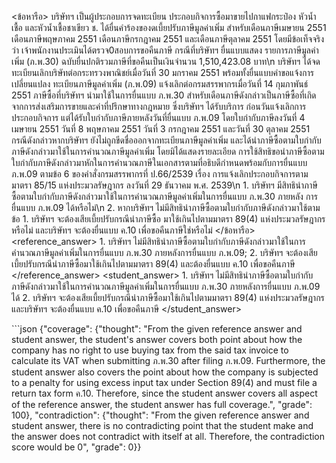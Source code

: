 <user> <ข้อหารือ> บริษัทฯ เป็นผู้ประกอบการจดทะเบียน ประกอบกิจการซื้อมาขายไปกาแฟกระป๋อง หัวน้ำเชื้อ และหัวน้ำเชื้อชาเขียว ช. ได้ยื่นคำร้องของดเบี้ยปรับภาษีมูลค่าเพิ่ม สำหรับเดือนภาษีเมษายน 2551 เดือนภาษีพฤษภาคม 2551 เดือนภาษีกรกฎาคม 2551 และเดือนภาษีตุลาคม 2551 โดยมีข้อเท็จจริงว่า เจ้าพนักงานประเมินได้ตรวจ0สอบการขอคืนภาษี กรณีที่บริษัทฯ ยื่นแบบแสดง รายการภาษีมูลค่าเพิ่ม (ภ.พ.30) ฉบับยื่นปกติรวมภาษีที่ขอคืนเป็นเงินจำนวน 1,510,423.08 บาท\n บริษัทฯ ได้จดทะเบียนเลิกบริษัทต่อกระทรวงพาณิชย์เมื่อวันที่ 30 มกราคม 2551 พร้อมทั้งยื่นแบบคำขอแจ้งการเปลี่ยนแปลง ทะเบียนภาษีมูลค่าเพิ่ม (ภ.พ.09) แจ้งเลิกต่อกรมสรรพากรเมื่อวันที่ 14 กุมภาพันธ์ 2551 ภาษีซื้อที่บริษัทฯ นำมาใช้ในการยื่นแบบ ภ.พ.30 สำหรับเดือนภาษีดังกล่าวเป็นภาษีซื้อที่เกิดจากการส่งเสริมการขายและค่าที่ปรึกษาทางกฎหมาย ซึ่งบริษัทฯ ได้รับบริการ ก่อนวันแจ้งเลิกการประกอบกิจการ แต่ได้รับใบกำกับภาษีภายหลังวันที่ยื่นแบบ ภ.พ.09 โดยใบกำกับภาษีลงวันที่ 4 เมษายน 2551 วันที่ 8 พฤษภาคม 2551 วันที่ 3 กรกฎาคม 2551 และวันที่ 30 ตุลาคม 2551 กรณีดังกล่าวหากบริษัทฯ ยังไม่ถูกขีดชื่อออกจากทะเบียนภาษีมูลค่าเพิ่ม และได้นำภาษีซื้อตามใบกำกับภาษีดังกล่าวมาใช้ในการคำนวณภาษีมูลค่าเพิ่ม โดยมิได้แสดงรายละเอียด การใช้สิทธิขอนำภาษีซื้อตามใบกำกับภาษีดังกล่าวมาหักในการคำนวณภาษีในเอกสารตามที่อธิบดีกำหนดพร้อมกับการยื่นแบบ ภ.พ.09 ตามข้อ 6 ของคำสั่งกรมสรรพากรที่ ป.66/2539 เรื่อง การแจ้งเลิกประกอบกิจการตามมาตรา 85/15 แห่งประมวลรัษฎากร ลงวันที่ 29 ธันวาคม พ.ศ. 2539\n 1. บริษัทฯ มีสิทธินำภาษีซื้อตามใบกำกับภาษีดังกล่าวมาใช้ในการคำนวณภาษีมูลค่าเพิ่มในการยื่นแบบ ภ.พ.30 ภายหลัง การยื่นแบบ ภ.พ.09 ได้หรือไม่\n 2. หากบริษัทฯ ไม่มีสิทธินำภาษีซื้อตามใบกำกับภาษีดังกล่าวมาใช้ตามข้อ 1. บริษัทฯ จะต้องเสียเบี้ยปรับกรณีนำภาษีซื้อ มาใช้เกินไปตามมาตรา 89(4) แห่งประมวลรัษฎากรหรือไม่ และบริษัทฯ จะต้องยื่นแบบ ค.10 เพื่อขอคืนภาษีใช่หรือไม่ </ข้อหารือ>
<reference_answer> 1. บริษัทฯ ไม่มีสิทธินำภาษีซื้อตามใบกำกับภาษีดังกล่าวมาใช้ในการคำนวณภาษีมูลค่าเพิ่มในการยื่นแบบ ภ.พ.30 ภายหลังการยื่นแบบ ภ.พ.09; 2. บริษัทฯ จะต้องเสียเบี้ยปรับกรณีนำภาษีซื้อมาใช้เกินไปตามมาตรา 89(4) และต้องยื่นแบบ ค.10 เพื่อขอคืนภาษี </reference_answer>
<student_answer> 1. บริษัทฯ ไม่มีสิทธินำภาษีซื้อตามใบกำกับภาษีดังกล่าวมาใช้ในการคำนวณภาษีมูลค่าเพิ่มในการยื่นแบบ ภ.พ.30 ภายหลังการยื่นแบบ ภ.พ.09 ได้ 2. บริษัทฯ จะต้องเสียเบี้ยปรับกรณีนำภาษีซื้อมาใช้เกินไปตามมาตรา 89(4) แห่งประมวลรัษฎากร และบริษัทฯ จะต้องยื่นแบบ ค.10 เพื่อขอคืนภาษี </student_answer>

<assistant> ```json
{"coverage": {"thought": "From the given reference answer and student answer, the student's answer covers both point about how the company has no right to use buying tax from the said tax invoice to calculate its VAT when submitting ภ.พ.30 after filing ภ.พ.09. Furthermore, the student answer also covers the point about how the company is subjected to a penalty for using excess input tax under Section 89(4) and must file a return tax form ค.10. Therefore, since the student answer covers all aspect of the reference answer, the student answer has full coverage.", "grade": 100}, "contradiction": {"thought": "From the given reference answer and student answer, there is no contradicting point that the student make and the answer does not contradict with itself at all. Therefore, the contradiction score would be 0", "grade": 0}}
```